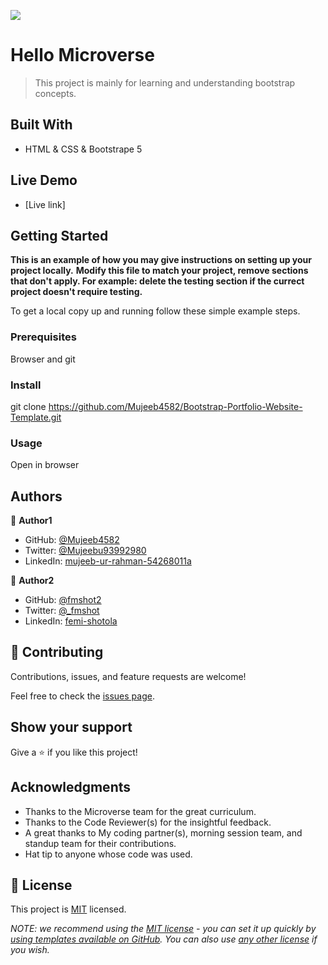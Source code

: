 ![](https://img.shields.io/badge/Microverse-blueviolet)

# Hello Microverse

> This project is mainly for learning and understanding bootstrap concepts. 



## Built With

- HTML & CSS & Bootstrape 5


## Live Demo

- [Live link]


## Getting Started

**This is an example of how you may give instructions on setting up your project locally.**
**Modify this file to match your project, remove sections that don't apply. For example: delete the testing section if the currect project doesn't require testing.**


To get a local copy up and running follow these simple example steps.

### Prerequisites
Browser and git

### Install
git clone https://github.com/Mujeeb4582/Bootstrap-Portfolio-Website-Template.git

### Usage
Open in browser


## Authors

👤 **Author1**

- GitHub: [@Mujeeb4582](https://github.com/Mujeeb4582)
- Twitter: [@Mujeebu93992980](https://twitter.com/Mujeebu93992980)
- LinkedIn: [mujeeb-ur-rahman-54268011a](https://linkedin.com/in/mujeeb-ur-rahman-54268011a)

👤 **Author2**

- GitHub: [@fmshot2](https://github.com/fmshot2)
- Twitter: [@_fmshot](https://twitter.com/_fmshot)
- LinkedIn: [femi-shotola](https://linkedin.com/in/femi-shotola)

## 🤝 Contributing

Contributions, issues, and feature requests are welcome!

Feel free to check the [issues page](../../issues/).

## Show your support

Give a ⭐️ if you like this project!

## Acknowledgments

- Thanks to the Microverse team for the great curriculum.
- Thanks to the Code Reviewer(s) for the insightful feedback.
- A great thanks to My coding partner(s), morning session team, and standup team for their contributions.
- Hat tip to anyone whose code was used.

## 📝 License

This project is [MIT](./LICENSE) licensed.

_NOTE: we recommend using the [MIT license](https://choosealicense.com/licenses/mit/) - you can set it up quickly by [using templates available on GitHub](https://docs.github.com/en/communities/setting-up-your-project-for-healthy-contributions/adding-a-license-to-a-repository). You can also use [any other license](https://choosealicense.com/licenses/) if you wish._
